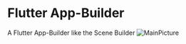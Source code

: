 # Flutter App-Builder
A Flutter App-Builder like the Scene Builder
![MainPicture](https://user-images.githubusercontent.com/23460028/146039532-61ae7724-7b83-4176-a56c-85eb7196915e.PNG)
